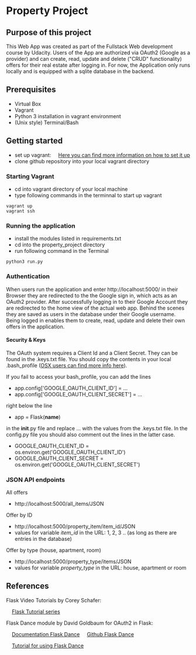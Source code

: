 # Property Project

## Purpose of this project

This Web App was created as part of the Fullstack Web development course by Udacity. Users of the App 
are authorized via OAuth2 (Google as a provider) and can create, read, update and delete ("CRUD" functionality)
offers for their real estate after logging in. For now, the Application only runs locally and is equipped 
with a sqlite database in the backend.

## Prerequisites
* Virtual Box 
* Vagrant
* Python 3 installation in vagrant environment
* (Unix style) Terminal/Bash

## Getting started

[comment]: <> (Verlinkung?)
* set up vagrant: 
&nbsp;&nbsp;&nbsp;&nbsp;[Here you can find more information on how to set it up](https://medium.com/@JohnFoderaro/how-to-set-up-a-local-linux-environment-with-vagrant-163f0ba4da77)
* clone github repository into your local vagrant directory

### Starting Vagrant

* cd into vagrant directory of your local machine
* type following commands in the terminnal to start up vagrant

```console
vagrant up
vagrant ssh
```

### Running the application
    
[comment]: <> (Python version?)

* install the modules listed in requirements.txt
* cd into the property_project directory
* run following command in the Terminal

```console
python3 run.py
```

### Authentication

When users run the application and enter http://localhost:5000/ in their Browser they are redirected
to the the Google sign in, which acts as an OAuth2 provider. After successfully logging in to their 
Google Account they are redirected to the home view of the actual web app. Behind the scenes they
are saved as users in the database under their Google username. Being logged in enables them to create,
read, update and delete their own offers in the application.

####  Security & Keys

The OAuth system requires a Client Id and a Client Secret. They can be found in the .keys.txt file.
You should copy the contents in your local .bash_profile ([OSX users can find more info here](https://natelandau.com/my-mac-osx-bash_profile/)).

If you fail to access your bash_profile, you can add the lines 

* app.config['GOOGLE_OAUTH_CLIENT_ID'] = ...
* app.config['GOOGLE_OAUTH_CLIENT_SECRET'] = ...

right below the line

* app = Flask(__name__)

in the __init__.py file and replace ... with the values from the .keys.txt file. In the config.py file
you should also comment out the lines in the latter case.

* GOOGLE_OAUTH_CLIENT_ID = os.environ.get('GOOGLE_OAUTH_CLIENT_ID')
* GOOGLE_OAUTH_CLIENT_SECRET = os.environ.get('GOOGLE_OAUTH_CLIENT_SECRET') 
 

### JSON API endpoints

All offers

* http://localhost:5000/all_items/JSON

Offer by ID

* http://localhost:5000/property_item/item_id/JSON
* values for variable *item_id* in the URL: 1, 2, 3 .. (as long as there are entries in the database)

Offer by type (house, apartment, room)

* http://localhost:5000/property_type/items/JSON
* values for variable *property_type* in the URL: house, apartment or room

## References

Flask Video Tutorials by Corey Schafer:

&nbsp;&nbsp;&nbsp;&nbsp;[Flask Tutorial series](https://www.youtube.com/watch?v=MwZwr5Tvyxo&list=PL-osiE80TeTs4UjLw5MM6OjgkjFeUxCYH)

Flask Dance module by David Goldbaum for OAuth2 in Flask:

&nbsp;&nbsp;&nbsp;&nbsp;[Documentation Flask Dance](https://flask-dance.readthedocs.io/en/latest/)
&nbsp;&nbsp;&nbsp;&nbsp;[Github Flask Dance](https://github.com/singingwolfboy/flask-dance)

&nbsp;&nbsp;&nbsp;&nbsp;[Tutorial for using Flask Dance](https://www.youtube.com/watch?v=MiHVTHzIgyE)

